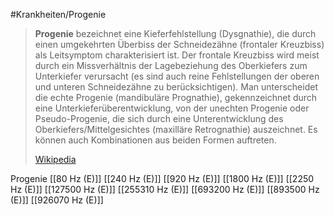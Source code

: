 #Krankheiten/Progenie

> **Progenie** bezeichnet eine Kieferfehlstellung (Dysgnathie), die durch einen umgekehrten Überbiss der Schneidezähne (frontaler Kreuzbiss) als Leitsymptom charakterisiert ist. Der frontale Kreuzbiss wird meist durch ein Missverhältnis der Lagebeziehung des Oberkiefers zum Unterkiefer verursacht (es sind auch reine Fehlstellungen der oberen und unteren Schneidezähne zu berücksichtigen). Man unterscheidet die echte Progenie (mandibuläre Prognathie), gekennzeichnet durch eine Unterkieferüberentwicklung, von der unechten Progenie oder Pseudo-Progenie, die sich durch eine Unterentwicklung des Oberkiefers/Mittelgesichtes (maxilläre Retrognathie) auszeichnet. Es können auch Kombinationen aus beiden Formen auftreten.
>
> [Wikipedia](https://de.wikipedia.org/wiki/Progenie)

Progenie
[[80 Hz (E)]]
[[240 Hz (E)]]
[[920 Hz (E)]]
[[1800 Hz (E)]]
[[2250 Hz (E)]]
[[127500 Hz (E)]]
[[255310 Hz (E)]]
[[693200 Hz (E)]]
[[893500 Hz (E)]]
[[926070 Hz (E)]]